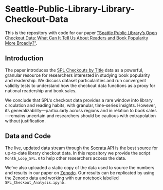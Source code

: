 # Seattle-Public-Library-Library-Checkout-Data

This is the repository with code for our paper ["Seattle Public Library’s Open Checkout Data: What Can It Tell Us About Readers and Book Popularity More Broadly?"](https://doi.org/10.5334/johd.332).

## Introduction

The paper introduces the [SPL Checkouts by Title](https://data.seattle.gov/Community-and-Culture/Checkouts-by-Title/tmmm-ytt6/about_data) data as a powerful, granular resource for researchers interested in studying book popularity and readership. We discuss dataset particularities and run convergent validity tests to understand how the checkout data functions as a proxy for national readership and book sales.

We conclude that SPL’s checkout data provides a rare window into library circulation and reading habits, with granular, time-series insights. However, its generalizability—particularly across regions and in relation to book sales—remains uncertain and researchers should be cautious with extrapolation without justification. 

## Data and Code

The live, updated data stream through the [Socrata API](https://data.seattle.gov/Community-and-Culture/Checkouts-by-Title/tmmm-ytt6/about_data) is the best source for up-to-date library checkout data. In this repository we provide the script `Month_Loop_SPL.R` to help other researchers access the data. 

We've also uploaded a static copy of the data used to source the numbers and results in our paper on [Zenodo](https://zenodo.org/records/15792698). Our results can be replicated by using the Zenodo data and working with our notebook labelled `SPL_Checkout_Analysis.ipynb.`
